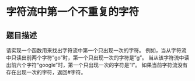 

# 字符流中第一个不重复的字符

## 题目描述

请实现一个函数用来找出字符流中第一个只出现一次的字符。
例如，当从字符流中只读出前两个字符”go”时，第一个只出现一次的字符是”g”。
当从该字符流中读出前六个字符“google”时，第一个只出现一次的字符是”l”。 
如果当前字符流没有存在出现一次的字符，返回#字符。

